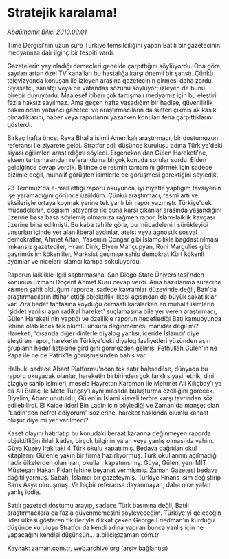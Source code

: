 # Stratejik karalama!

*Abdülhamit Bilici 2010.09.01*

<td class="columnist-detail">
<p>Time Dergisi'nin uzun süre Türkiye temsilciliğini yapan Batılı bir gazetecinin medyamıza dair ilginç bir tespiti vardı.</p>
<p>
<div id="haberMetinDiv">
<p>Gazetelerin yayınladığı demeçleri genelde çarpıttığını söylüyordu. Ona göre, sayıları artan özel TV kanalları bu hastalığa karşı önemli bir şanstı. Çünkü televizyonda konuşan ile izleyen arasına gazetecinin girmesi daha zordu. Siyasetçi, sanatçı veya bir vatandaş sözünü söylüyor; izleyen de bunu birebir duyuyordu. Maalesef itibarı çok tartışmalı medyamız için bu eleştiri fazla haksız sayılmaz. Ama geçen hafta yaşadığım bir hadise, güvenilirlik bakımından yabancı gazeteci ve araştırmacıların da sütten çıkmış ak kaşık olmadıklarını, haber veya raporlarını yazarken konuları fena çarpıttıklarını gösterdi.
<p>Birkaç hafta önce, Reva Bhalla isimli Amerikalı araştırmacı, bir dostumuzun referansı ile ziyarete geldi. Stratfor adlı düşünce kuruluşu adına Türkiye'deki siyasi eğilimleri araştırdığını söyledi. Ergenekon'dan Gülen Hareketi'ne, eksen tartışmasından referanduma birçok konuda sorular sordu. Elden geldiğince cevap verdik. Bitince de resmin tamamını görmek için sadece bizimle değil, muhalif görüşten isimlerle de görüşmesi gerektiğini söyledik.
<p>23 Temmuz'da e-mail ettiği raporu okuyunca, iyi niyetle yaptığım tavsiyenin işe yaramadığını görünce üzüldüm. Çünkü araştırmacı, resmi artı ve eksileriyle ortaya koymak yerine tek yanlı bir rapor yazmıştı. Türkiye'deki mücadelenin, değişim isteyenler ile buna karşı çıkanlar arasında yaşandığını üzerine basa basa söylemiş olmamıza rağmen rapor, İslam-laiklik kavgası üzerine bina edilmişti. Bu kaba tahlile göre, bu mücadelenin sürükleyici unsurları içinde yer alan liberal aydınlar, ateist veya agnostik sosyal demokratlar, Ahmet Altan, Yasemin Çongar gibi İslamcılıkla bağdaştırılması imkansız gazeteciler, Hrant Dink, Etyen Mahçupyan, Roni Margulies gibi gayrimüslim kökenliler, Marksist geçmişe sahip demokrat Kürt kökenli aydınlar ve niceleri İslamcı kampa sokuluyordu.
<p>Raporun laiklikle ilgili saptırmasına, San Diego State Üniversitesi'nden konunun uzmanı Doçent Ahmet Kuru cevap verdi. Ama hazırlanma sürecine kısmen şahit olduğum raporda, sadece kavramlar düzeyinde değil, Batı'da araştırmacıların iftihar ettiği objektiflik ilkesi açısından da büyük sakatlıklar var. Zira hedef tahtasına koyduğu cemaati karalarken en muhalif isimlerin 'şiddet yanlısı aşırı radikal hareket' suçlamasına bile yer veren araştırmacı, Gülen Hareketi'nin yaptığı ve özellikle raporun hedeflediği Batı kamuoyunda lehine olabilecek tek olumlu unsura değinmemesi manidar değil mi? Hareketi, 'dışarıda diğer dinlerle diyalog yanlısı, içeride İslamcı' diye eleştiren rapor, hareketin Türkiye'deki diyalog faaliyetleri yüzünden aşırı grupların hedef listesine girdiğini görmezden gelmiş. Fethullah Gülen'in ne Papa ile ne de Patrik'le görüşmesinden bahis var.
<p>Halbuki sadece Abant Platformu'ndan tek satır bahsedilse, dünyada bu raporu okuyacak olanlar, hareketin birbirinden çok farklı siyasi, etnik, dini çizgiye sahip isimleri, mesela Hayrettin Karaman ile Mehmet Ali Kılıçbay'ı ya da Ali Bulaç ile Mete Tunçay'ı aynı masada buluşturma özelliğini görecek. Diyelim, Abant unutuldu; Gülen'in İslami kisveli teröre karşı tavrından söz edilebilirdi. El Kaide lideri Bin Ladin için söylediği ve Zaman'da manşet olan "Ladin'den nefret ediyorum" sözlerine, hareket hakkında olumlu kanaat oluşur diye mi yer verilmedi?
<p>Kaset olayını hatırlatıp bu konudaki beraat kararına değinmeyen raporda objektifliğin ihlali kadar, birçok bilginin yalan veya yanlış olması da vahim. Güya Kuzey Irak'taki 4 Türk okulu kapatılmış. Bedava dağıtılan okul kitaplarını Gülen'e yakın bir firma hazırlıyormuş. Türk okullarının açılmadığı nadir ülkelerden olan İran, okulları kapatmışmış. Güya, Gülen, yeni MİT Müsteşarı Hakan Fidan lehine beyanat vermişmiş. Zaman Gazetesi bedava dağıtılıyormuş. Sabah, İslamcı bir gazeteymiş. Türkiye Finans isim değiştirip Bank Asya olmuşmuş. Ve hiçbir referansa dayanmayan, daha nice yalan yanlış iddia.
<p>Batılı gazeteci dostumu arayıp, sadece Türk basınına değil, Batılı araştırmacılara da fazla güvenmemesini söyleyeceğim. Türkiye'yi geleceğin lider ülkesi gösteren fikirleriyle dikkat çeken George Friedman'ın kurduğu düşünce kuruluşu Stratfor da kendi adına yapılan bunca yanlış için ne yapacağını kendisi düşünsün... a.bilici@zaman.com.tr </p></p></p></p></p></p></p></div>
</p>
<a href="http://web.archive.org/web/20110104224910/mailto:a.bilici@zaman.com.tr">
</a></td>

Kaynak: [zaman.com.tr](http://zaman.com.tr/yazar.do?yazino=1022484), [web.archive.org (arşiv bağlantısı)](http://web.archive.org/web/20110104224910/http://www.zaman.com.tr/yazar.do?yazino=1022484)
